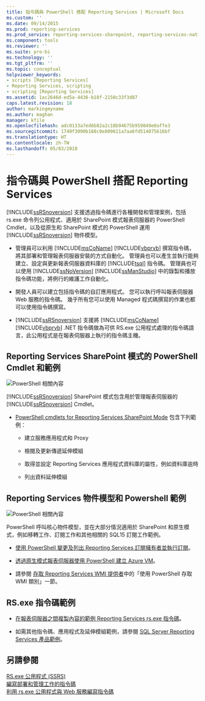 ```yaml
---
title: 指令碼與 PowerShell 搭配 Reporting Services | Microsoft Docs
ms.custom: ''
ms.date: 09/14/2015
ms.prod: reporting-services
ms.prod_service: reporting-services-sharepoint, reporting-services-native
ms.component: tools
ms.reviewer: ''
ms.suite: pro-bi
ms.technology: ''
ms.tgt_pltfrm: ''
ms.topic: conceptual
helpviewer_keywords:
- scripts [Reporting Services]
- Reporting Services, scripting
- scripting [Reporting Services]
ms.assetid: 1ac2646d-ed5a-4436-b18f-2150c33f3d87
caps.latest.revision: 18
author: markingmyname
ms.author: maghan
manager: kfile
ms.openlocfilehash: adc0133a7ed6b82a2c18b94675b959049e0affe3
ms.sourcegitcommit: 1740f3090b168c0e809611a7aa6fd514075616bf
ms.translationtype: HT
ms.contentlocale: zh-TW
ms.lasthandoff: 05/03/2018
---
```

# <a name="scripting-and-powershell-with-reporting-services"></a>指令碼與 PowerShell 搭配 Reporting Services
  [!INCLUDE[ssRSnoversion](../../includes/ssrsnoversion-md.md)] 支援透過指令碼進行各種開發和管理案例，包括 rs.exe 命令列公用程式、適用於 SharePoint 模式報表伺服器的 PowerShell Cmdlet，以及從原生和 SharePoint 模式的 PowerShell 運用 [!INCLUDE[ssRSnoversion](../../includes/ssrsnoversion-md.md)] 物件模型。  
  
-   管理員可以利用 [!INCLUDE[msCoName](../../includes/msconame-md.md)] [!INCLUDE[vbprvb](../../includes/vbprvb-md.md)] 撰寫指令碼，將其部署和管理報表伺服器安裝的方式自動化。 管理員也可以產生並執行能夠建立、設定與更新報表伺服器資料庫的 [!INCLUDE[tsql](../../includes/tsql-md.md)] 指令碼。 管理員也可以使用 [!INCLUDE[ssNoVersion](../../includes/ssnoversion-md.md)] [!INCLUDE[ssManStudio](../../includes/ssmanstudio-md.md)] 中的錄製和播放指令碼功能，將例行的維護工作自動化。  
  
-   開發人員可以建立包括指令碼的自訂應用程式。 您可以執行呼叫報表伺服器 Web 服務的指令碼。 幾乎所有您可以使用 Managed 程式碼撰寫的作業也都可以使用指令碼撰寫。  
  
-   [!INCLUDE[ssRSnoversion](../../includes/ssrsnoversion-md.md)] 支援將 [!INCLUDE[msCoName](../../includes/msconame-md.md)] [!INCLUDE[vbprvb](../../includes/vbprvb-md.md)] .NET 指令碼做為可供 RS.exe 公用程式處理的指令碼語言，此公用程式是在報表伺服器上執行的指令碼主機。  
  
## <a name="reporting-services-sharepoint-mode-powershell-cmdlets-and-samples"></a>Reporting Services SharePoint 模式的 PowerShell Cmdlet 和範例  
 ![PowerShell 相關內容](../../analysis-services/instances/install-windows/media/rs-powershellicon.jpg "PowerShell 相關內容")  
  
 [!INCLUDE[ssRSnoversion](../../includes/ssrsnoversion-md.md)] SharePoint 模式包含用於管理報表伺服器的 [!INCLUDE[ssRSnoversion](../../includes/ssrsnoversion-md.md)] Cmdlet。  
  
-   [PowerShell cmdlets for Reporting Services SharePoint Mode](../../reporting-services/report-server-sharepoint/powershell-cmdlets-for-reporting-services-sharepoint-mode.md) 包含下列範例：  
  
    -   建立服務應用程式和 Proxy  
  
    -   檢閱及更新傳遞延伸模組  
  
    -   取得並設定 Reporting Services 應用程式資料庫的屬性，例如資料庫逾時  
  
    -   列出資料延伸模組  
  
## <a name="reporting-services-object-model-and-powershell-samples"></a>Reporting Services 物件模型和 Powershell 範例  
 ![PowerShell 相關內容](../../analysis-services/instances/install-windows/media/rs-powershellicon.jpg "PowerShell 相關內容")  
  
 PowerShell 呼叫核心物件模型，並在大部分情況適用於 SharePoint 和原生模式，例如移轉工作、訂閱工作和其他相關的 SQL15 訂閱工作範例。  
  
-   [使用 PowerShell 變更及列出 Reporting Services 訂閱擁有者並執行訂閱](../../reporting-services/subscriptions/manage-subscription-owners-and-run-subscription-powershell.md)。  
  
-   [透過原生模式報表伺服器使用 PowerShell 建立 Azure VM](http://msdn.microsoft.com/library/azure/dn449661.aspx)。  
  
-   請參閱 [存取 Reporting Services WMI 提供者](../../reporting-services/tools/access-the-reporting-services-wmi-provider.md)中的「使用 PowerShell 存取 WMI 類別」一節。  
  

## <a name="rsexe-scripting-samples"></a>RS.exe 指令碼範例  
  
-   [在報表伺服器之間複製內容的範例 Reporting Services rs.exe 指令碼](../../reporting-services/tools/sample-reporting-services-rs-exe-script-to-copy-content-between-report-servers.md)。  
  
-   如需其他指令碼、應用程式及延伸模組範例，請參閱 [SQL Server Reporting Services 產品範例](http://go.microsoft.com/fwlink/?LinkId=177889)。  
  
## <a name="see-also"></a>另請參閱  
 [RS.exe 公用程式 &#40;SSRS&#41;](../../reporting-services/tools/rs-exe-utility-ssrs.md)   
 [編寫部署和管理工作的指令碼](../../reporting-services/tools/script-deployment-and-administrative-tasks.md)   
 [利用 rs.exe 公用程式與 Web 服務編寫指令碼](../../reporting-services/tools/script-with-the-rs-exe-utility-and-the-web-service.md)  
  
  
